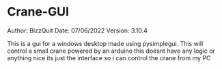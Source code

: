 # Crane-GUI
Author: BizzQuit
Date: 07/06/2022
Version: 3.10.4


This is a gui for a windows desktop made using pysimplegui. This will control a small crane powered by an arduino this doesnt have any logic or anything nice its just the interface so i can control the crane from my PC
